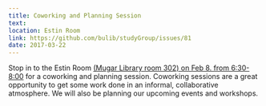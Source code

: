 ```yaml
---
title: Coworking and Planning Session
text: 
location: Estin Room
link: https://github.com/bulib/studyGroup/issues/81
date: 2017-03-22
---
```


Stop in to the Estin Room [(Mugar Library room 302) on Feb 8. from 6:30-8:00](https://github.com/bulib/studyGroup/issues/81) for a coworking and planning session. Coworking sessions are a great opportunity to get some work done in an informal, collaborative atmosphere. We will also be planning our upcoming events and workshops. 